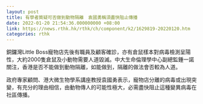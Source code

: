 ```yaml
---
layout: post
title: 有學者質疑可否做到動物隔離　袁國勇稱須盡快阻止傳播
date: 2022-01-20 21:54:36.000000000 +08:00
link: https://news.rthk.hk/rthk/ch/component/k2/1629819-20220120.htm
categories: rthk
---
```


銅鑼灣Little Boss寵物店先後有職員及顧客確診，亦有倉鼠樣本對病毒檢測呈陽性，大約2000隻倉鼠及小動物需要人道毀滅。中大生命倫理學中心副總監鍾一諾關注，香港是否不能做到動物隔離，如能做到，隔離的做法會否較為人道。

政府專家顧問、港大微生物學系講座教授袁國勇表示，寵物店分離的病毒或出現突變，有充分的理由相信，由動物傳人的可能性極大，必需盡快阻止這種變異病毒在社區傳播。
